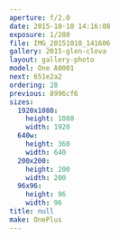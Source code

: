 ```yaml
---
aperture: f/2.0
date: 2015-10-10 14:16:08
exposure: 1/280
file: IMG_20151010_141606
gallery: 2015-glen-clova
layout: gallery-photo
model: One A0001
next: 651e2a2
ordering: 28
previous: 8996cf6
sizes:
  1920x1080:
    height: 1080
    width: 1920
  640w:
    height: 360
    width: 640
  200x200:
    height: 200
    width: 200
  96x96:
    height: 96
    width: 96
title: null
make: OnePlus
---
```

